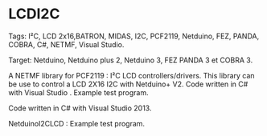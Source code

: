LCDI2C
=========

Tags: I²C, LCD 2x16,BATRON, MIDAS, I2C, PCF2119, Netduino, FEZ, PANDA, COBRA, C#, NETMF, Visual Studio.

Target: Netduino, Netduino plus 2, Netduino 3, FEZ PANDA 3 et COBRA 3.

A NETMF library for PCF2119 : I²C LCD controllers/drivers. This library can be use to control a LCD 2X16 I2C with Netduino+ V2. Code written in C# with Visual Studio . Example test program.

Code written in C# with Visual Studio 2013.

NetduinoI2CLCD : Example test program.
